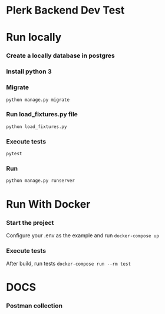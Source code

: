 # Plerk Backend Dev Test

# Run locally

### Create a locally database in postgres
### Install python 3
### Migrate
`python manage.py migrate`
### Run load_fixtures.py file
`python load_fixtures.py`
### Execute tests
`pytest`
### Run
`python manage.py runserver`

# Run With Docker

### Start the project
    
Configure your .env as the example and run `docker-compose up`
    
### Execute tests
    
After build, run tests `docker-compose run --rm test`

# DOCS

### Postman collection



